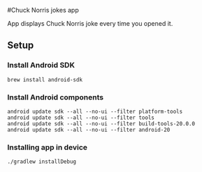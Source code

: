 #Chuck Norris jokes app

App displays Chuck Norris joke every time you opened it.

## Setup
### Install Android SDK
```
brew install android-sdk
```

### Install Android components
```
android update sdk --all --no-ui --filter platform-tools
android update sdk --all --no-ui --filter tools
android update sdk --all --no-ui --filter build-tools-20.0.0
android update sdk --all --no-ui --filter android-20
```

### Installing app in device
```
./gradlew installDebug
```